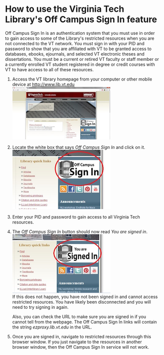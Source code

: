 # How to use the Virginia Tech Library's Off Campus Sign In feature #

Off Campus Sign In is an authentication system that you must use in order to gain access to some of the Library's restricted resources when you are not connected to the VT network. You must sign in with your PID and password to show that you are affiliated with VT to be granted access to databases, ebooks, ejournals, and selected VT electronic theses and dissertations. You must be a current or retired VT faculty or staff member or a currently enrolled VT student registered in degree or credit courses with VT to have access to all of these resources.

1. Access the VT library homepage from your computer or other mobile device at <http://www.lib.vt.edu>
![Alt text](images/lib-home.jpg "Home page for the Virginia Tech library.")
2. Locate the white box that says *Off Campus Sign In* and click on it.
![The home page for the Virginia Tech library with Off Campus Sign In button circled](images/sign-in-circled.jpg "The Off Campus Sign In button") 
3. Enter your PID and password to gain access to all Virginia Tech resources.
4. The *Off Campus Sign In* button should now read *You are signed in*.
![The home page for the Virginia Tech library after logging in with your PID](images/signed-in.jpg "You are Signed In")  
    If this does not happen, you have not been signed in and cannot access restricted resources. You have likely been disconnected and you will need to try signing in again.
    
    Also, you can check the URL to make sure you are signed in if you cannot tell from the webpage. The Off Campus Sign In links will contain the string *ezproxy.lib.vt.edu* in the URL.

5. Once you are signed in, navigate to restricted resources through this browser window.
    If you just navigate to the resources in another browser window, then the Off Campus Sign In service will not work.
    